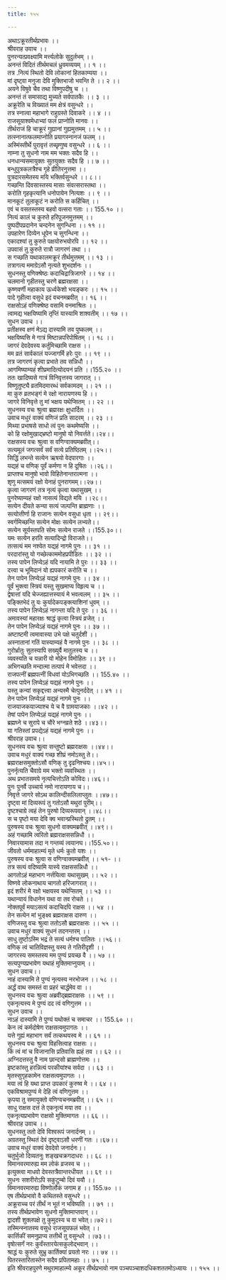 ```yaml
---
title: १५५

---
```

अथाऽक्रूरतीर्थप्रभावः ।।  
श्रीवराह उवाच ।।  
पुनरन्यत्प्रवक्ष्यामि मर्त्त्यलोके सुदुर्लभम् ।।  
अनन्तं विदितं तीर्थमचलं ध्रुवमव्ययम् ।। १ ।।  
तत्र .नित्यं स्थितो देवि लोकानां हितकाम्यया ।।  
मां दृष्ट्वा मनुजा देवि मुक्तिभाजो भवन्ति ते ।। २ ।।  
अयने विषुवे चैव तथा विष्णुपदीषु च ।।  
अनन्तं तं समासाद्य मुच्यते सर्वपातकैः ।। ३ ।।  
अक्रूरेति च विख्यातं मम क्षेत्रं वसुन्धरे ।।  
तत्र स्नात्वा महाभागे राहुग्रस्ते दिवाकरे ।। ४ ।।  
राजसूयाश्वमेधाभ्यां फलं प्राप्नोति मानवः ।।  
तीर्थराजं हि चाक्रूरं गुह्यानां गुह्यमुत्तमम् ।। ५ ।।  
तत्स्नानात्फलमाप्नोति प्रयागस्नानजं फलम् ।।  
अस्मिंस्तीर्थे पुरावृत्तं तच्छृणुष्व वसुन्धरे ।। ६ ।।  
नाम्ना तु सुधनो नाम मम भक्तः सदैव हि ।।  
धनधान्यसमायुक्तः सुतयुक्तः सदैव हि ।। ७ ।।  
बन्धुपुत्रकलत्रैश्च गृहे प्रीतिरनुत्तमा ।।  
पुत्रदारसमेतस्य मयि भक्तिर्वसुन्धरे ।। ८।।  
गच्छन्ति दिवसास्तस्य मासाः संवत्सरास्तथा ।।  
करोति गृहकृत्यानि धनोपायेन नित्यशः ।। ९ ।।  
मानकूटं तुलाकूटं न करोति स कर्हिचित् ।।  
एवं च वसतस्तस्य बहवो वत्सरा गताः ।। 155.१० ।।  
नित्यं कालं च कुरुते हरिपूजनमुत्तमम् ।।  
पुष्पदीपप्रदानेन चन्दनेन सुगन्धिना ।। ११ ।।  
उपहारेण दिव्येन धूपेन च सुगन्धिना ।।  
एकादश्यां तु कुरुते पक्षयोरुभयोरपि ।। १२ ।।  
उपवासं तु कुरुते रात्रौ जागरणं तथा ।।  
स गच्छति यथाकालमक्रूरं तीर्थमुत्तमम् ।। १३ ।।  
तत्रागत्य ममाग्रेऽसौ नृत्यते शुभदर्शनः ।।  
सुधनस्तु वणिक्श्रेष्ठः कदाचिद्रात्रिजागरे ।। १४ ।।  
चलमानो गृहीतस्तु चरणे ब्रह्मरक्षसा ।।  
कृष्णवर्णी महाकाय ऊर्ध्वकेशो भयङ्करः ।। १५ ।।  
पादे गृहीत्वा वसुधे इदं वचनमब्रवीत् ।। १६ ।।  
राक्षसोऽहं वणिक्श्रेष्ठ वसामि वनमाश्रितः ।।  
त्वामद्य भक्षयिष्यामि तृप्तिं यास्यामि शाश्वतीम् ।। १७ ।।  
सुधन उवाच ।।  
प्रतीक्षस्व क्षणं मेऽद्य दास्यामि तव पुष्कलम् ।।  
भक्षयिष्यसि मे गात्रं मिष्टान्नपरिपोषितम् ।। १८ ।।  
जागरं देवदेवस्य कर्तुमिच्छामि राक्षस ।।  
मम व्रतं सार्वकालं यज्जागर्मि हरेः पुरः ।। १९ ।।  
तत्र जागरणं कृत्वा प्रभाते तव सन्निधौ ।।  
आगमिष्याम्यहं शीघ्रमादित्योदयनं प्रति ।।155.२० ।।  
ततः खादिष्यसे गात्रं विनिवृत्तस्य जागरात् ।।  
विष्णुतुष्ट्यै व्रतमिदमारब्धं सर्वकामदम् ।। २१ ।।  
मा कुरु व्रतभङ्गं मे रक्षो नारायणस्य हि ।।  
जागरे विनिवृत्ते तु मां भक्षय यथेप्सितम् ।। २२ ।।  
सुधनस्य वचः श्रुत्वा ब्रह्मरक्षः क्षुधार्दितः ।।  
उवाच मधुरं वाक्यं वणिजं प्रति सादरम् ।। २३ ।।  
मिथ्या प्रभाषसे साधो त्वं पुनः कथमेष्यसि ।।  
को हि रक्षोमुखाद्भ्रष्टो मानुषो यो निवर्त्तते।।२४।।  
राक्षसस्य वचः श्रुत्वा स वणिग्वाक्यमब्रवीत्।।  
सत्यमूलं जगत्सर्वं सर्वं सत्ये प्रतिष्ठितम् ।।२५।।  
सिद्धिं लभन्ते सत्येन ऋषयो वेदपारगाः ।।  
यद्यहं च वणिक् पूर्वं कर्मणा न हि दूषितः ।।२६।।  
प्राप्तश्च मानुषो भावो विहितेनान्तरात्मना ।।  
शृणु मत्समयं रक्षो येनाहं पुनरागमम्।।२७।।  
कृत्वा जागरणं तत्र नृत्यं कृत्वा यथासुखम् ।।  
पुनरेष्याम्यहं रक्षो नासत्यं विद्यते मयि ।।२८।।  
सत्येन दीयते कन्या सत्यं जल्पन्ति ब्राह्मणाः ।।  
सत्योत्तीर्णा हि राजानः सत्येन वसुधा धृता ।। २९।।  
स्वर्गमिच्छन्ति सत्येन मोक्षः सत्येन लभ्यते।।  
सत्येन सूर्यस्तपति सोमः सत्येन राजते ।।155.३०।।  
यमः सत्येन हरति सत्यादिन्द्रो विराजते।।  
तत्सत्यं मम नश्येत यद्यहं नागमे पुनः ।। ३१ ।।  
परदारांस्तु यो गच्छेत्काममोहप्रपीडितः ।। ३२ ।।  
तस्य पापेन लिप्येऽहं यदि नायामि ते पुरः ।। ३३ ।।  
दत्त्वा च भूमिदानं यो ह्यपकारं करोति च ।।  
तेन पापेन लिप्येऽहं यद्यहं नागमे पुनः ।। ३४ ।।  
पूर्वं भुक्त्वा स्त्रियं यस्तु सुखमाप्य विहृत्य च ।।  
द्वेषात्तां यदि चेज्जह्यात्तस्यायं मे भवत्वलम् ।। ३५ ।।  
पङ्क्तिभेदं तु यः कुर्यादेकपङ्क्त्याशिनां धुवम् ।।  
तस्य पापेन लिप्येऽहं नागन्ता यदि ते पुरः ।। ३६ ।।  
अमावस्यां महारक्षः श्राद्धं कृत्वा स्त्रियं व्रजेत् ।।  
तेन पापेन लिप्येऽहं यद्यहं नागमे पुनः ।। ३७ ।।  
अष्टाष्टमी त्वमावास्या उभे पक्षे चतुर्दशी ।।  
अस्नातानां गतिं यास्याम्यहं वै नागमे पुनः ।। ३८ ।।  
गुरोर्भ्रातुः सुतस्यापि सख्युर्वै मातुलस्य च ।।  
व्यवस्यति च यन्नारी यो मोहेन विमोहितः ।। ३९ ।।  
अभिगच्छति मन्दात्मा तत्पापं मे भवेत्तदा ।।  
राजपत्नीं ब्रह्मपत्नीं विधवां योऽभिगच्छति ।। 155.४० ।।  
तस्य पापेन लिप्येऽहं यद्यहं नागमे पुनः ।।  
यस्तु कन्यां सकृद्दत्त्वा अन्यस्मै चेत्पुनर्ददेत् ।। ४१ ।।  
तेन पापेन लिप्येऽहं यद्यहं नागमे पुनः ।।  
राजयाजकयाज्याश्च ये च वै ग्रामयाजकाः ।।४२ ।।  
तेषां पापेन लिप्येऽहं यद्यहं नागमे पुनः ।।  
ब्रह्मघ्ने च सुरापे च चौरे भग्नव्रते शठे ।।४३।।  
या गतिस्तां प्रपद्येऽहं यद्यहं नागमे पुनः ।।  
श्रीवराह उवाच।।  
सुधनस्य वचः श्रुत्वा सन्तुष्टो ब्रह्मराक्षसः ।।४४।।  
उवाच मधुरं वाक्यं गच्छ शीघ्रं नमोऽस्तु ते।।  
ब्रह्मराक्षसमुक्तोऽसौ वणिक् तु दृढनिश्चयः।।४५।।  
पुनर्नृत्यति चैवाग्रे मम भक्तो व्यवस्थितः ।।  
अथ प्रभातसमये नृत्यचित्तोऽति कोविदः।।४६।।  
पुनः पुनर्वै उच्चार्य नमो नारायणाय च।।  
निवृत्ते जागरे सोऽथ कालिन्दीसलिलाप्लुतः ।।४७।।  
दृष्ट्वा मां दिव्यरूपं तु गतोऽसौ मथुरां पुरीम्।।  
दृष्टश्चाग्रे त्वहं तेन पुरुषो दिव्यरूपवान् ।।४८।।  
स च पृष्टो मया देवि क्व भवान्प्रस्थितो द्रुतम् ।।  
पुरुषस्य वचः श्रुत्वा सुधनो वाक्यमब्रवीत् ।।४९।।  
अहं गच्छामि त्वरितो ब्रह्मराक्षससन्निधौ ।।  
निवारयामास तदा न गन्तव्यं त्वयानघ।।155.५०।।  
जीवतो धर्ममाहात्म्यं मृते धर्मः कुतो यशः ।।  
पुरुषस्य वचः श्रुत्वा स वणिग्वाक्यमब्रवीत् ।। ५१- ।।  
तत्र सत्यं वदिष्यामि यास्ये राक्षससन्निधौ ।।  
आगतोऽहं महाभाग नर्त्तयित्वा यथासुखम् ।। ५२ ।।  
विष्णवे लोकनाथाय चागतो हरिजागरात् ।।  
इदं शरीरं मे रक्षो भक्षयस्व यथेप्सितम् ।। ५३ ।।  
यथान्यायं विधानेन यथा वा तव रोचते ।।  
नोक्तपूर्वं मयाऽसत्यं कदाचिदपि राक्षस ।। ५४ ।।  
तेन सत्येन मां भुङ्क्ष्व ब्रह्मराक्षस दारुण ।।  
वणिजस्तु वचः श्रुत्वा ततोऽसौ ब्रह्मराक्षसः ।। ५५ ।।  
उवाच मधुरं वाक्यं सुधनं तदनन्तरम् ।।  
साधु तुष्टोऽस्मि भद्रं ते सत्यं धर्मश्च पालितः ।।५६।।  
वणिक् त्वं चातिविज्ञस्तु यस्य ते गतिरीदृशी ।।  
जागरस्य समस्तस्य मम पुण्यं प्रयच्छ वै ।। ५७ ।।  
सत्यपुण्यप्रभावेण यथाहं मुक्तिमाप्नुयाम् ।।  
सुधन उवाच।।  
नाहं दास्यामि ते पुण्यं नृत्यस्य नरभोजन ।। ५८ ।।  
अर्द्धं वाथ समस्तं वा प्रहरं चार्द्धमेव वा ।।  
सुधनस्य वचः श्रुत्वा अब्रवीद्ब्रह्मराक्षसः ।। ५९ ।।  
एकनृत्यस्य मे पुण्यं दद त्वं वणिगुत्तम ।।  
सुधन उवाच ।।  
नाऽहं दास्यामि ते पुण्यं यथोक्तं च समाचर ।। 155.६० ।।  
केन त्वं कर्मदोषेण राक्षसत्वमुपागतः ।।  
यत्ते गुह्यं महाभाग सर्वं तत्कथयस्व मे ।। ६१ ।।  
सुधनस्य वचः श्रुत्वा विहसित्वाह राक्षसः ।।  
किं त्वं मां च विजानासि प्रतिवासि ह्यहं तव ।। ६२ ।।  
अग्निदत्तस्तु वै नाम छान्दसो ब्राह्मणोत्तमः ।।  
इष्टकांस्तु हरन्नित्यं परकीयांश्च सर्वदा ।। ६३ ।।  
मृतस्सुगृहकामेन राक्षसत्वमुपागतः ।।  
मया त्वं हि यथा प्राप्त उपकारं कुरुष्व मे ।। ६४ ।।  
एकविश्रामपुण्यं मे देहि त्वं वणिगुत्तम ।।  
कृपया तु समायुक्तो वणिग्वचनमब्रवीत् ।। ६५ ।।  
साधु राक्षस दत्तं ते एकनृत्यं मया तव ।।  
एकनृत्यप्रभावेण राक्षसो मुक्तिमागतः ।। ६६ ।।  
श्रीवराह उवाच ।।  
सुधनस्तु ततो देवि विश्वरूपं जनार्दनम् ।।  
अग्रतस्तु स्थितं देवं दृष्ट्वाऽसौ धरणीं गतः ।।६७।।  
उवाच मधुरं वाक्यं देवदेवो जनार्दनः।।  
चतुर्भुजो दिव्यतनुः शङ्खचक्रगदाधरः ।। ६८ ।।  
विमानवरमारुह्य मम लोकं व्रजस्व च ।।  
इत्युक्त्वा माधवो देवस्तत्रैवान्तरधीयत ।। ६९ ।।  
सुधनः सशरीरोऽपि सकुटुम्बो दिवं ययौ ।।  
विमानवरमारुह्य विष्णोर्लोकं जगाम ह ।। 155.७० ।।  
एष तीर्थप्रभावो वै कथितस्ते वसुन्धरे ।।  
अक्रूराच्च परं तीर्थं न भूतं न भविष्यति ।। ७१ ।।  
तस्य तीर्थप्रभावेण सुधनो मुक्तिमाप्तवान् ।।  
द्वादशी शुक्लपक्षे तु कुमुदस्य च वा भवेत्।।७२।।  
तस्मिन्स्नातस्य वसुधे राजसूयफलं भवेत् ।।  
कार्त्तिकीं समनुप्राप्य तत्तीर्थे तु वसुन्धरे ।।७३।।  
वृषोत्सर्गं नरः कुर्वंस्तारयेत्सकुलोद्भवान् ।।  
श्राद्धं यः कुरुते सुभ्रु कार्तिक्यां प्रयतो नरः ।। ७४ ।।  
पितरस्तारितास्तेन सदैव प्रपितामहाः ।। ७५ ।।  
इति श्रीवराहपुरणे मथुरामाहात्म्ये अकूर तीर्थप्रभावो नाम पञ्चपञ्चाशदधिकशततमोऽध्यायः ।। १५५ ।।